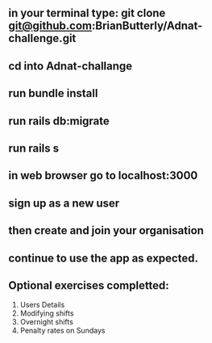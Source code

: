## in your terminal type: git clone git@github.com:BrianButterly/Adnat-challenge.git
## cd into Adnat-challange
## run bundle  install
## run rails db:migrate
## run rails s
## in web browser go to localhost:3000
## sign up as a new user
## then create and join your organisation
## continue to use the app as expected.

## Optional exercises completted:
1. Users Details
2. Modifying shifts
3. Overnight shifts
4. Penalty rates on Sundays
